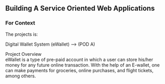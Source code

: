 ## Building A Service Oriented Web Applications

### For Context

The projects is:

Digital Wallet System (eWallet) --> (POD A)

Project Overview<br>
eWallet is a type of pre-paid account in which a user can store his/her money for any future online transaction. With the help of an E-wallet, one can make payments for groceries, online purchases, and flight tickets, among others.
